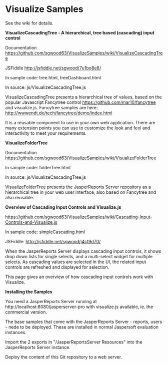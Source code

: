# Visualize Samples

See the wiki for details.

**VisualizeCascadingTree - A hierarchical, tree based (cascading) input control**

Documentation https://github.com/sgwood63/VisualizeSamples/wiki/VisualizeCascadingTree

JSFiddle http://jsfiddle.net/sgwood/7u1bo8e8/

In sample code: tree.html, treeDashboard.html

In source: js/VisualizeCascadingTree.js

VisualizeCascadingTree presents a hierarchical tree of values, based on the popular Javascript Fancytree control https://github.com/mar10/fancytree and visualize.js. Fancytree samples are here: http://wwwendt.de/tech/fancytree/demo/index.html

It is a reusable component to use in your own web application. There are many extension points you can use to customize the look and feel and interactivity to meet your requirements.

**VisualizeFolderTree**

Documentation https://github.com/sgwood63/VisualizeSamples/wiki/VisualizeFolderTree

In sample code: folderTree.html

In source: js/VisualizeCascadingTree.js

VisualizeFolderTree presents the JasperReports Server repository as a hierarchical tree in your web user interface, also based on Fancytree and also reusable.

**Overview of Cascading Input Controls and Visualize.js**

https://github.com/sgwood63/VisualizeSamples/wiki/Cascading-Input-Controls-and-Visualize.js 

In sample code: simpleCascading.html

JSFiddle: http://jsfiddle.net/sgwood/j4ct9d70/

When the JasperReports Server displays cascading input controls, it shows drop down lists for single selects, and a multi-select widget for multiple selects. As cascading values are selected in the UI, the related input controls are refreshed and displayed for selection.

This page gives an overview of how cascading input controls work with Visualize.

**Installing the Samples**

You need a JasperReports Server running at http://localhost:8080/jasperserver-pro with visualize.js available, ie. the commercial version.

The base samples that come with the JasperReports Server - reports, users - nede to be deployed. These are installed in normal Jaspersoft evaluation instances.

Import the 2 exports in "<this Git repository>/JasperReportsServer Resources" into the JasperReports Server instance. 

Deploy the content of this Git repository to a web server.

